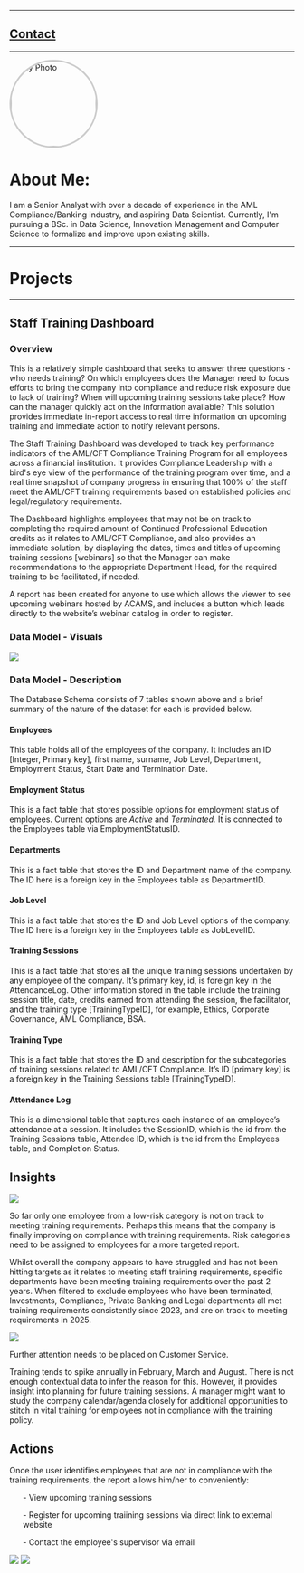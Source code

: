     
* * *
## [Contact](./contact.md)
* * *


<img src="https://media.licdn.com/dms/image/v2/C4E03AQEv4RXCekqU_w/profile-displayphoto-shrink_800_800/profile-displayphoto-shrink_800_800/0/1534002520117?e=1753920000&v=beta&t=2E5gE2OS8GrbyiLFLEeSolaDUhzz438p6U9fTRv-ktI" alt="My Photo" 
     style="width:150px; height:150px; border-radius:50%; border: 3px solid #ccc;">
     
# About Me:

I am a Senior Analyst with over a decade of experience in the AML Compliance/Banking industry, and aspiring Data Scientist. Currently, I'm pursuing a BSc. in Data Science, Innovation Management and Computer Science to formalize and improve upon existing skills.

* * *

# Projects


* * *

## Staff Training Dashboard

### Overview

 This is a relatively simple dashboard that seeks to answer three questions - who needs training? On which employees does the Manager need to focus efforts to bring the company into compliance and reduce risk exposure due to lack of training? When will upcoming training sessions take place? How can the manager quickly act on the information available? This solution provides immediate in-report access to real time information on upcoming training and immediate action to notify relevant persons.

The Staff Training Dashboard was developed to track key performance indicators of the AML/CFT Compliance Training Program for all employees across a financial institution. It provides Compliance Leadership with a bird's eye view of the performance of the training program over time, and a real time snapshot of company progress in ensuring that 100% of the staff meet the AML/CFT training requirements based on established policies and legal/regulatory requirements. 

The Dashboard highlights employees that may not be on track to completing the required amount of Continued Professional Education credits as it relates to AML/CFT Compliance, and also provides an immediate solution, by displaying the dates, times and titles of upcoming training sessions [webinars] so that the Manager can make recommendations to the appropriate Department Head, for the required training to be facilitated, if needed. 

 A report has been created for anyone to use which allows the viewer to see upcoming webinars hosted by ACAMS, and includes a button which leads directly to the website’s webinar catalog in order to register.


### Data Model - Visuals

<img src= "image.png">

### Data Model - Description

 The Database Schema consists of 7 tables shown above and a brief summary of the nature of the dataset for each is provided below.

#### Employees

This table holds all of the employees of the company. It includes an ID [Integer, Primary key], first name, surname, Job Level, Department, Employment Status, Start Date and Termination Date. 

#### Employment Status

This is a fact table that stores possible options for employment status of employees. Current options are *Active* and *Terminated.* It is connected to the Employees table via EmploymentStatusID.

#### Departments

This is a fact table that stores the ID and Department name of the company. The ID here is a foreign key in the Employees table as DepartmentID.

#### Job Level

This is a fact table that stores the ID and Job Level options of the company. The ID here is a foreign key in the Employees table as JobLevelID.

#### Training Sessions

This is a fact table that stores all the unique training sessions undertaken by any employee of the company. It’s primary key, id, is foreign key in the AttendanceLog. Other information stored in the table include the training session title, date, credits earned from attending the session, the facilitator, and the training type [TrainingTypeID], for example, Ethics, Corporate Governance, AML Compliance, BSA.

#### Training Type

This is a fact table that stores the ID and description for the subcategories of training sessions related to AML/CFT Compliance. It’s ID [primary key] is a foreign key in the Training Sessions table [TrainingTypeID].

#### Attendance Log

This is a dimensional table that captures each instance of an employee’s attendance at a session. It includes the SessionID, which is the id from the Training Sessions table, Attendee ID, which is the id from the Employees table, and Completion Status.

## Insights

<img src = "image-2.png">

So far only one employee from a low-risk category is not on track to meeting training requirements. Perhaps this means that the company is finally improving on compliance with training requirements. Risk categories need to be assigned to employees for a more targeted report.

Whilst overall the company appears to have struggled and has not been hitting targets as it relates to meeting staff training requirements, specific departments have been meeting training requirements over the past 2 years. When filtered to exclude employees who have been terminated, Investments, Compliance, Private Banking and Legal departments all met training requirements consistently since 2023, and are on track to meeting requirements in 2025.

<img src = "image-4.png">

Further attention needs to be placed on Customer Service.

Training tends to spike annually in February, March and August. There is not enough contextual data to infer the reason for this. However, it provides insight into planning for future training sessions. A manager might want to study the company calendar/agenda closely for additional opportunities to stitch in vital training for employees not in compliance with the training policy.

## Actions

Once the user identifies employees that are not in compliance with the training requirements, the report allows him/her to conveniently:
<ul>- View upcoming training sessions</ul>
<ul>- Register for upcoming traiining sessions via direct link to external website</ul>
<ul>- Contact the employee's supervisor via email</ul>

<img src = "image-6.png">
<img src = "image-5.png">



